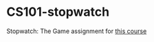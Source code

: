 # CS101-stopwatch
Stopwatch: The Game assignment for [this course](https://www.coursera.org/learn/interactive-python-1?specialization=computer-fundamentals)

